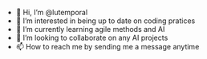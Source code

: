 - 👋 Hi, I’m @lutemporal
- 👀 I’m interested in being up to date on coding pratices
- 🌱 I’m currently learning agile methods and AI
- 💞️ I’m looking to collaborate on any AI projects
- 📫 How to reach me by sending me a message anytime

<!---
lutemporal/lutemporal is a ✨ special ✨ repository because its `README.md` (this file) appears on your GitHub profile.
You can click the Preview link to take a look at your changes.
--->
